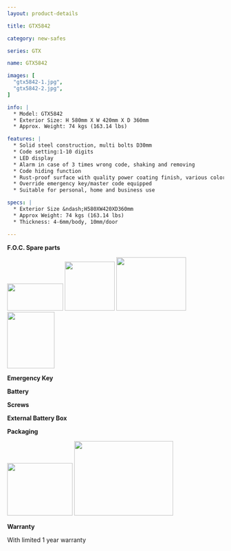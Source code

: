 ```yaml
---
layout: product-details

title: GTX5842

category: new-safes

series: GTX

name: GTX5842

images: [
  "gtx5842-1.jpg",
  "gtx5842-2.jpg",
]

info: |
  * Model: GTX5842
  * Exterior Size: H 580mm X W 420mm X D 360mm
  * Approx. Weight: 74 kgs (163.14 lbs)

features: |
  * Solid steel construction, multi bolts D30mm
  * Code setting:1-10 digits
  * LED display
  * Alarm in case of 3 times wrong code, shaking and removing
  * Code hiding function
  * Rust-proof surface with quality power coating finish, various colors available
  * Override emergency key/master code equipped
  * Suitable for personal, home and business use

specs: |
  * Exterior Size &ndash;H580XW420XD360mm
  * Approx Weight: 74 kgs (163.14 lbs)
  * Thickness: 4-6mm/body, 10mm/door

---
```


**F.O.C. Spare parts**

<img alt="" src="{IMAGE_CDN}/gtx5842-3.jpg" style="width: 130px; height: 63px" />

<img alt="" src="{IMAGE_CDN}/gtx5842-4.jpg" style="width: 116px; height: 114px" />

<img alt="" src="{IMAGE_CDN}/gtx5842-5.jpg" style="width: 162px; height: 124px" />

<img alt="" src="{IMAGE_CDN}/gtx5842-6.jpg" style="width: 110px; height: 131px" />

**Emergency Key**

**Battery**

**Screws**

**External Battery Box**

**Packaging**

<img height="144" src="{IMAGE_CDN}/gtx5842-7.jpg" style="width: 152px; height: 122px" width="183" />

<img alt="" src="{IMAGE_CDN}/gtx5842-8.jpg" style="width: 230px; height: 173px" />

**Warranty**

With limited 1 year warranty
